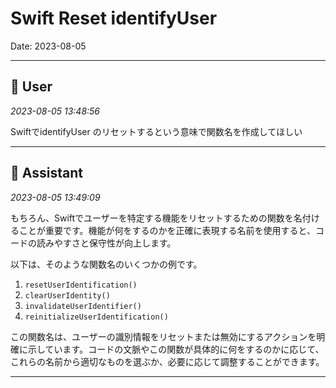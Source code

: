 # Swift Reset identifyUser

Date: 2023-08-05

---

## 👤 User
*2023-08-05 13:48:56*

SwiftでidentifyUser のリセットするという意味で関数名を作成してほしい

---

## 🤖 Assistant
*2023-08-05 13:49:09*

もちろん、Swiftでユーザーを特定する機能をリセットするための関数を名付けることが重要です。機能が何をするのかを正確に表現する名前を使用すると、コードの読みやすさと保守性が向上します。

以下は、そのような関数名のいくつかの例です。

1. `resetUserIdentification()`
2. `clearUserIdentity()`
3. `invalidateUserIdentifier()`
4. `reinitializeUserIdentification()`

この関数名は、ユーザーの識別情報をリセットまたは無効にするアクションを明確に示しています。コードの文脈やこの関数が具体的に何をするのかに応じて、これらの名前から適切なものを選ぶか、必要に応じて調整することができます。

---
